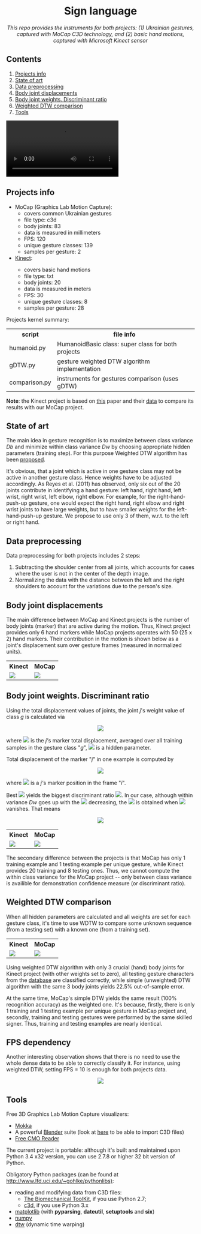 <html>
<head>
<script type="text/javascript" src="http://latex.codecogs.com/latexit.js"></script>
<h1 align="center">Sign language</h1>
</head>

<body>
<p align="center"><i>This repo provides the instruments for both projects:
(1) Ukrainian gestures, captured with MoCap C3D technology, and (2) basic hand motions,
captured with Microsoft Kinect sensor</i></p>

<nav class="contents">
  <h2>Contents </h2>
  <ol>
    <li><a href="#info">Projects info</a></li>
	<li><a href="#art">State of art</a></li>
	<li><a href="#preprocess">Data preprocessing</a></li>
	<li><a href="#displacements">Body joint displacements</a></li>
	<li><a href="#weights">Body joint weights. Discriminant ratio</a></li>
	<li><a href="#wdtw">Weighted DTW comparison</a></li>
	<li><a href="#tools">Tools</a></li>
  </ol>
</nav>

<video controls>
  <source src="video_example.mp4" type="video/mp4">
</video>



<h2 id="info">Projects info</h2>
<ul>
  <li>MoCap (Graphics Lab Motion Capture):
    <ul>
      <li>covers common Ukrainian gestures</li>
      <li>file type: c3d</li>
      <li>body joints: 83</li>
      <li>data is measured in millimeters</li>
      <li>FPS: 120</li>
      <li>unique gesture classes: 139</li>
      <li>samples per gesture: 2</li>
    </ul>
  </li>
  <li><a href="http://datascience.sehir.edu.tr/visapp2013">Kinect</a>:</li>
    <ul>
      <li>covers basic hand motions</li>
      <li>file type: txt</li>
      <li>body joints: 20</li>
      <li>data is measured in meters</li>
      <li>FPS: 30</li>
      <li>unique gesture classes: 8</li>
      <li>samples per gesture: 28</li>
    </ul>
</ul>

<p>Projects kernel summary:</p>
<table style="width:100%">
  <tr>
    <th>script</th>
    <th>file info</th>
  </tr>
  <tr>
    <td>humanoid.py</td>
    <td>HumanoidBasic class: super class for both projects</td>
  </tr>
  <tr>
    <td>gDTW.py</td>
    <td>gesture weighted DTW algorithm implementation</td>
  </tr>
  <tr>
    <td>comparison.py</td>
    <td>instruments for gestures comparison (uses gDTW)</td>
  </tr>
</table>

<p><b>Note</b>: the Kinect project is based on <a href="http://datascience.sehir.edu.tr/pub/VISAPP2013.pdf">this</a> paper and their <a href="http://datascience.sehir.edu.tr/visapp2013/WeightedDTW-Visapp2013-DB.rar">data</a> to compare its results with our MoCap project.</p>



<h2 id="art">State of art</h2>
<p>The main idea in gesture recognition is to maximize between class variance <i>Db</i> and minimize within class variance <i>Dw</i> by choosing appropriate hidden parameters (training step). For this purpose Weighted DTW algorithm has been <a href="http://datascience.sehir.edu.tr/pub/VISAPP2013.pdf">proposed</a>.</p>

<p>It's obvious, that a joint which is active in one gesture class may not be active in another gesture class. Hence weights have to be adjusted accordingly.
As Reyes et al. (2011) has observed, only six out of the 20 joints contribute in identifying a hand gesture: left hand, right hand, left wrist, right wrist, left elbow, right elbow. For example, for the right-hand-push-up gesture, one would expect the right hand, right elbow and right wrist joints to have large weights, but to have smaller weights for the left-hand-push-up gesture. We propose to use only 3 of them, w.r.t. to the left or right hand.</p>



<h2 id="preprocess">Data preprocessing</h2>
<p>Data preprocessing for both projects includes 2 steps:</p>
<ol>
    <li>Subtracting the shoulder center from all joints, which accounts for cases where the user is not in the center of the depth image.</li>
    <li>Normalizing the data with the distance between the left and the right shoulders to account for the variations due to the person's size.</li>
</ol>



<h2 id="displacements">Body joint displacements</h2>
<p>The main difference between MoCap and Kinect projects is the number of body joints (marker) that are active during the motion. Thus, Kinect project provides only 6 hand markers while MoCap projects operates with 50 (25 x 2) hand markers. Their contribution in the motion is shown below as a  joint's displacement sum over gesture frames (measured in normalized units).
</p>
<table style="width:100%">
	<tr>
		<th>Kinect</th>
		<th>MoCap</th>
	<tr>
    <tr>
        <td>
            <img src="Kinect/png/joint_displacements.png"/>
        </td>
        <td>
            <img src="MOCAP/png/joint_displacements.png"/>
        </td>
    </tr>
</table>



<h2 id="weights">Body joint weights. Discriminant ratio</h2>
<p>Using the total displacement values of joints, the joint <i>j</i>'s weight value of class <i>g</i> is calculated via </p>
<div align="center"><img src="http://latex.codecogs.com/gif.latex?\omega_j^g = \frac{1-e^{-\beta D_j^g}}{\sum_{k}(1-e^{-\beta D_k^g})},"/>
</div>
<p>where <img src="http://latex.codecogs.com/gif.latex?D_j^g"/> is the <i>j'</i>s marker total displacement, averaged over all training samples in the gesture class "<i>g</i>", <img src="http://latex.codecogs.com/gif.latex?\beta"/> is a hidden parameter. </p>
<p>Total displacement of the marker "<i>j</i>" in one example is computed by</p>
<div align="center"><img src="http://latex.codecogs.com/gif.latex?D_j=\sum_{i=2}^N \|  \overrightarrow{X}_i^j - \overrightarrow{X}_{i-1}^j  \|,"/></div>
<p>where <img src="http://latex.codecogs.com/gif.latex?\overrightarrow{X}_i^j = \big( x_i^j, y_i^j, z_i^j \big) "/> is a <i>j'</i>s marker position in the  frame "<i>i</i>".</p>

<p>Best <img src="http://latex.codecogs.com/gif.latex?\beta"/> yields the biggest discriminant ratio <img src="http://latex.codecogs.com/gif.latex?R = \rfrac{D_b}{/D_w}"/>. In our case, although within variance <i>Dw</i> goes up with the <img src="http://latex.codecogs.com/gif.latex?\beta"/> decreasing, the <img src="http://latex.codecogs.com/gif.latex?R_{max}"/> is obtained when  <img src="http://latex.codecogs.com/gif.latex?\beta"/> vanishes. That means</p>
<div align="center"><img src="http://latex.codecogs.com/gif.latex?\omega_j^g \xrightarrow{\beta \to 0} \frac{D_j^g}{\sum_{k}D_k^g}"/>
</div>

<table style="width:100%">
	<tr>
		<th>Kinect</th>
		<th>MoCap</th>
	<tr>
    <tr>
        <td>
            <img src="Kinect/png/choosing_beta.png"/>
        </td>
        <td>
            <img src="MOCAP/png/choosing_beta.png"/>
        </td>
    </tr>
</table>

<p>The secondary difference between the projects is that MoCap has only 1 training example and 1 testing example per unique gesture, while Kinect provides 20 training and 8 testing ones. Thus, we cannot compute the within class variance for the MoCap project -- only between class variance is availible for demonstration confidence measure (or discriminant ratio).</p>



<h2 id="wdtw">Weighted DTW comparison</h2>
<p>When all hidden parameters are calculated and all weights are set for each gesture class, it's time to use WDTW to compare some unknown sequence (from a testing set) with a known one (from a training set).</p>
<table style="width:100%">
	<tr>
		<th>Kinect</th>
		<th>MoCap</th>
	<tr>
    <tr>
        <td>
            <img src="Kinect/png/dtw_path.png"/>
        </td>
        <td>
            <img src="MOCAP/png/dtw_path.png"/>
        </td>
    </tr>
</table>

<p>Using weighted DTW algorithm with only 3 crucial (hand) body joints for Kinect project (with other weights set to zero), all testing gesture characters from the <a href="http://datascience.sehir.edu.tr/visapp2013/">database</a> are classified correctly, while simple (unweighted) DTW algorithm with the same 3 body joints yields 22.5% out-of-sample error.</p>
<p>At the same time, MoCap's simple DTW yields the same result (100% recognition accuracy) as the weighted one. It's because, firstly,  there is only 1 training and 1 testing example per unique gesture in MoCap project and, secondly, training and testing gestures were performed by the same skilled signer. Thus, training and testing examples are nearly identical.</p>



<h2 id="rrate">FPS dependency</h2>
<p>Another interesting observation shows that there is no need to use the whole dense data to be able to correctly classify it. For instance, using weighted DTW, setting FPS = 10 is enough for both projects data.</p>
<div align="center">
	<img src="rrate_fps.png"/>
</div>



<h2 id="tools">Tools</h2>
<p>Free 3D Graphics Lab Motion Capture visualizers:</p>
<ul>
  <li><a href="http://b-tk.googlecode.com/svn/web/mokka/index.html">Mokka</a></li>
  <li>A powerful <a href="http://www.blender.org/">Blender</a> suite (look at <a href="http://stackoverflow.com/questions/20499320/how-to-import-c3d-files-into-blender">here</a> to be able to import C3D files)</li>
  <li><a href="http://www.c-motion.com/free-downloads/">Free CMO Reader</a></li>
</ul>

<p>The current project is portable: although it's built and maintained upon Python 3.4 x32 version, you can use 2.7.8 or higher 32 bit version of Python.</p>

<p>Obligatory Python </a> packages (can be found at <a href="http://www.lfd.uci.edu/~gohlke/pythonlibs">http://www.lfd.uci.edu/~gohlke/pythonlibs)</a>:</p>
<ul>
  <li> reading and modifying data from C3D files:
    <ul>
      <li> <a href="http://code.google.com/p/b-tk/downloads/detail?name=python-btk-0.3.0_win32.exe">The Biomechanical ToolKit</a>, if you use Python 2.7; </li>
      <li> <a href="https://github.com/EmbodiedCognition/py-c3d">c3d</a>, if you use Python 3.x</li>
    </ul>
  </li>
  

  <li><a href="http://sourceforge.net/projects/matplotlib/files/matplotlib/matplotlib-1.4.2/windows/matplotlib-1.4.2.win32-py2.7.exe/download">matplotlib</a> (with <b>pyparsing</b>, <b>dateutil</b>, <b>setuptools</b> and <b>six</b>)</li>
  <li><a href="http://sourceforge.net/projects/numpy/files/NumPy/1.9.1/numpy-1.9.1-win32-superpack-python2.7.exe/download">numpy</a></li>
  <li><a href="https://pypi.python.org/pypi/dtw/1.0">dtw</a> (dynamic time warping)</li>
</ul>

</body>
</html>
